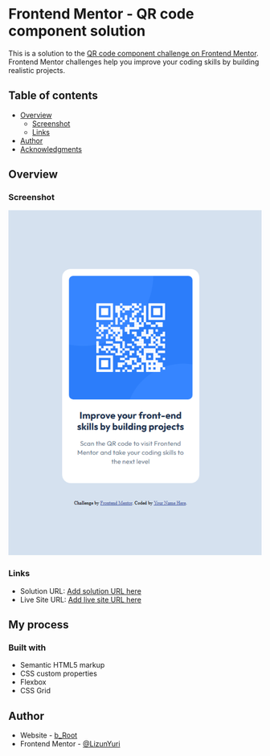 # Frontend Mentor - QR code component solution

This is a solution to the [QR code component challenge on Frontend Mentor](https://www.frontendmentor.io/challenges/qr-code-component-iux_sIO_H). Frontend Mentor challenges help you improve your coding skills by building realistic projects. 

## Table of contents

- [Overview](#overview)
  - [Screenshot](#screenshot)
  - [Links](#links)
- [Author](#author)
- [Acknowledgments](#acknowledgments)



## Overview

### Screenshot

![](./screenshot/001.png)



### Links

- Solution URL: [Add solution URL here](https://github.com/LizunYuri/qr-code)
- Live Site URL: [Add live site URL here](https://lizunyuri.github.io/qr-code/)

## My process

### Built with

- Semantic HTML5 markup
- CSS custom properties
- Flexbox
- CSS Grid




## Author

- Website - [b_Root](https://www.build-root.ru)
- Frontend Mentor - [@LizunYuri](https://www.frontendmentor.io/profile/LizunYuri)

